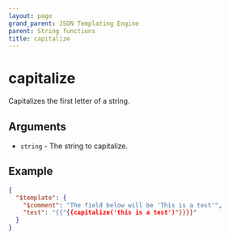 ```yaml
---
layout: page
grand_parent: JSON Templating Engine
parent: String functions
title: capitalize
---
```


# capitalize

Capitalizes the first letter of a string.
## Arguments

- `string` - The string to capitalize.

## Example

```json
{
  "$template": {
    "$comment": "The field below will be 'This is a test'",
    "test": "{{"{{capitalize('this is a test')"}}}}"
  }
}
```
